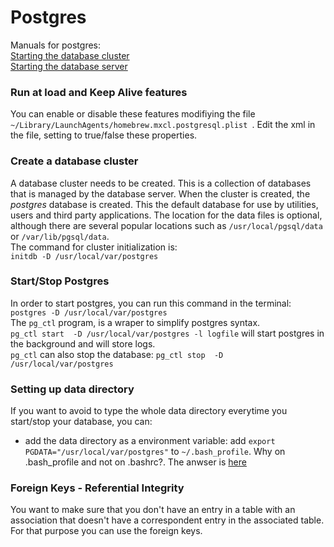 Postgres
========
Manuals for postgres:  
[Starting the database cluster](http://www.postgresql.org/docs/8.2/static/creating-cluster.html)  
[Starting the database server](http://www.postgresql.org/docs/8.2/static/server-start.html)  

### Run at load and Keep Alive features  
You can enable or disable these features modifiying the file `~/Library/LaunchAgents/homebrew.mxcl.postgresql.plist `. Edit the xml in the file, setting to true/false these properties.

### Create a database cluster  
A database cluster needs to be created. This is a collection of databases that is managed by the database server. When the cluster is created, the _postgres_ database is created. This the default database for use by utilities, users and third party applications. The location for the data files is optional, although there are several popular locations such as `/usr/local/pgsql/data` or `/var/lib/pgsql/data`.  
The command for cluster initialization is:  
`initdb -D /usr/local/var/postgres`  
### Start/Stop Postgres
In order to start postgres, you can run this command in the terminal:  
`postgres -D /usr/local/var/postgres`  
The `pg_ctl` program, is a wraper to simplify postgres syntax.  
`pg_ctl start  -D /usr/local/var/postgres -l logfile` will start postgres in the background and will store logs.  
`pg_ctl` can also stop the database: `pg_ctl stop  -D /usr/local/var/postgres`  
### Setting up data directory
If you want to avoid to type the whole data directory everytime you start/stop your database, you can:  
- add the data directory as a environment variable: add `export PGDATA="/usr/local/var/postgres"` to `~/.bash_profile`. Why on .bash_profile and not on .bashrc?. The anwser is [here](http://www.joshstaiger.org/archives/2005/07/bash_profile_vs.html)

### Foreign Keys - Referential Integrity
You want to make sure that you don't have an entry in a table with an association that doesn't have a correspondent entry in the associated table. For that purpose you can use the foreign keys.
